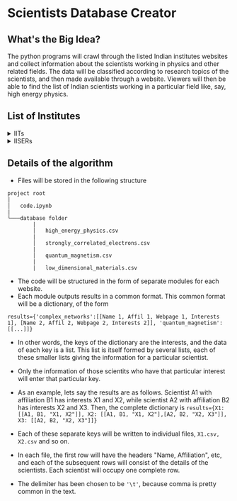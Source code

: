 # Scientists Database Creator

## What's the Big Idea?

The python programs will crawl through the listed Indian institutes websites and collect information about the scientists working in physics and other related fields. The data will be classified according to research topics of the scientists, and then made available through a website. Viewers will then be able to find the list of Indian scientists working in a particular field like, say, high energy physics.

## List of Institutes

<details>
  <summary>IITs</summary>

| Institute | Status |
| :--- | :---: |
| IIT Kharagpur | Pending |
| IIT Bombay | Pending |
| IIT Madras | Pending |
| IIT Kanpur | Pending |
| IIT Delhi | Pending |
| IIT Guwahati | Pending |
| IIT Roorkee | Pending |
| IIT Ropar | Pending |
| IIT Bhubaneswar | Pending |
| IIT Gandhinagar | Pending |
| IIT Hyderabad | Pending |
| IIT Jodhpur | Pending |
| IIT Patna | Pending |
| IIT Indore | Pending |
| IIT Mandi | Pending |
| IIT (BHU) Varanasi | Pending |
| IIT Palakkad | Pending |
| IIT Tirupati | Pending |
| IIT (ISM) Dhanbad | Pending |
| IIT Bhilai | Pending |
| IIT Dharwad | Pending |
| IIT Jammu | Pending |
| IIT Goa | Pending |

</details>

<details>

  <summary>IISERs</summary>

| Institute | Status |
| :--- | :---: |
| IISER Kolkata	 | Pending |
| IISER Pune | Pending |
| IISER Mohali | Pending |
| IISER Bhopal | Pending |
| IISER Thiruvananthapuram | Pending |
| IISER Tirupati | Pending |
| IISER Berhampu | Pending |

</details>


## Details of the algorithm

- Files will be stored in the following structure

```
project root
|
│   code.ipynb
|
└───database folder
        |
        │   high_energy_physics.csv
        |
        │   strongly_correlated_electrons.csv
        |
        │   quantum_magnetism.csv
        |
        |   low_dimensional_materials.csv
```

- The code will be structured in the form of separate modules for each website.
- Each module outputs results in a common format. This common format will be a dictionary, of the form

`results={'complex_networks':[[Name 1, Affil 1, Webpage 1, Interests 1], [Name 2, Affil 2, Webpage 2, Interests 2]], 'quantum_magnetism':[[...]]}`

- In other words, the keys of the dictionary are the interests, and the data of each key is a list. This list is itself formed by several lists, each of these smaller lists giving the information for a particular scientist. 

- Only the information of those scientits who have that particular interest will enter that particular key.

- As an example, lets say the results are as follows. Scientist A1 with affiliation B1 has interests X1 and X2, while scientist A2 with affiliation B2 has interests X2 and X3. Then, the complete dictionary is `results={X1: [[A1, B1, "X1, X2"]], X2: [[A1, B1, "X1, X2"],[A2, B2, "X2, X3"]], X3: [[A2, B2, "X2, X3"]]}`

- Each of these separate keys will be written to individual files, `X1.csv, X2.csv` and so on. 

- In each file, the first row will have the headers "Name, Affiliation", etc, and each of the subsequent rows will consist of the details of the scientists. Each scientist will occupy one complete row.

- The delimiter has been chosen to be `'\t'`, because comma is pretty common in the text.

